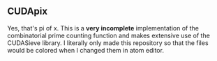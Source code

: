CUDApix
-------
Yes, that's pi of x.  This is a <b>very incomplete</b> implementation of the combinatorial
prime counting function and makes extensive use of the CUDASieve library.  I literally
only made this repository so that the files would be colored when I changed them
in atom editor.
